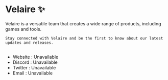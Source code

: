 # Velaire ✨

Velaire is a versatile team that creates a wide range of products, including games and tools.


`Stay connected with Velaire and be the first to know about our latest updates and releases.`

##
- Website : Unavailable
- Discord : Unavailable
- Twitter : Unavailable
- Email : Unavailable

